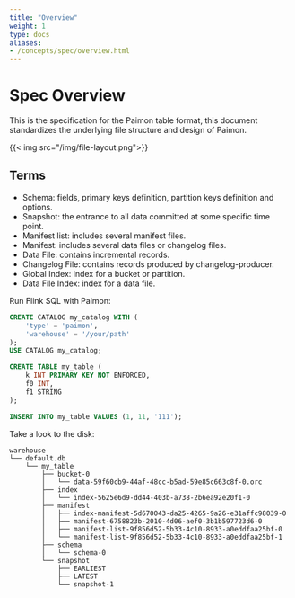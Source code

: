 ```yaml
---
title: "Overview"
weight: 1
type: docs
aliases:
- /concepts/spec/overview.html
---
```

<!--
Licensed to the Apache Software Foundation (ASF) under one
or more contributor license agreements.  See the NOTICE file
distributed with this work for additional information
regarding copyright ownership.  The ASF licenses this file
to you under the Apache License, Version 2.0 (the
"License"); you may not use this file except in compliance
with the License.  You may obtain a copy of the License at

  http://www.apache.org/licenses/LICENSE-2.0

Unless required by applicable law or agreed to in writing,
software distributed under the License is distributed on an
"AS IS" BASIS, WITHOUT WARRANTIES OR CONDITIONS OF ANY
KIND, either express or implied.  See the License for the
specific language governing permissions and limitations
under the License.
-->

# Spec Overview

This is the specification for the Paimon table format, this document standardizes the underlying file structure and
design of Paimon.

{{< img src="/img/file-layout.png">}}

## Terms

- Schema: fields, primary keys definition, partition keys definition and options.
- Snapshot: the entrance to all data committed at some specific time point.
- Manifest list: includes several manifest files.
- Manifest: includes several data files or changelog files.
- Data File: contains incremental records.
- Changelog File: contains records produced by changelog-producer.
- Global Index: index for a bucket or partition.
- Data File Index: index for a data file.

Run Flink SQL with Paimon:

```sql
CREATE CATALOG my_catalog WITH (
    'type' = 'paimon',
    'warehouse' = '/your/path'
);       
USE CATALOG my_catalog;

CREATE TABLE my_table (
    k INT PRIMARY KEY NOT ENFORCED,
    f0 INT,
    f1 STRING
);

INSERT INTO my_table VALUES (1, 11, '111');
```

Take a look to the disk:

```shell
warehouse
└── default.db
    └── my_table
        ├── bucket-0
        │   └── data-59f60cb9-44af-48cc-b5ad-59e85c663c8f-0.orc
        ├── index
        │   └── index-5625e6d9-dd44-403b-a738-2b6ea92e20f1-0
        ├── manifest
        │   ├── index-manifest-5d670043-da25-4265-9a26-e31affc98039-0
        │   ├── manifest-6758823b-2010-4d06-aef0-3b1b597723d6-0
        │   ├── manifest-list-9f856d52-5b33-4c10-8933-a0eddfaa25bf-0
        │   └── manifest-list-9f856d52-5b33-4c10-8933-a0eddfaa25bf-1
        ├── schema
        │   └── schema-0
        └── snapshot
            ├── EARLIEST
            ├── LATEST
            └── snapshot-1
```
